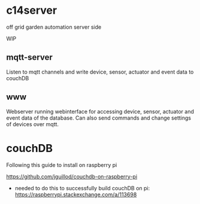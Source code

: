 # c14server

off grid garden automation
server side

WIP

## mqtt-server

Listen to mqtt channels and write device, sensor, actuator and event data to couchDB

## www

Webserver running webinterface for accessing device, sensor, actuator and event data of the database. Can also send commands and change settings of devices over mqtt.

# couchDB

Following this guide to install on raspberry pi

https://github.com/jguillod/couchdb-on-raspberry-pi

* needed to do this to successfully build couchDB on pi: https://raspberrypi.stackexchange.com/a/113698
